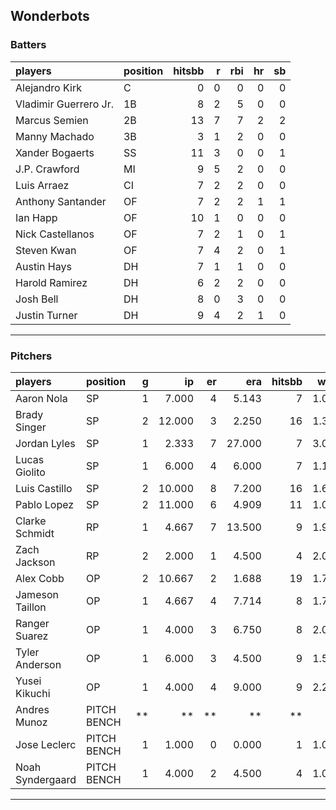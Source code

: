 ## Wonderbots

### Batters

 
|players               |position | hitsbb|  r| rbi| hr| sb| 
|:---------------------|:--------|------:|--:|---:|--:|--:| 
|Alejandro Kirk        |C        |      0|  0|   0|  0|  0| 
|Vladimir Guerrero Jr. |1B       |      8|  2|   5|  0|  0| 
|Marcus Semien         |2B       |     13|  7|   7|  2|  2| 
|Manny Machado         |3B       |      3|  1|   2|  0|  0| 
|Xander Bogaerts       |SS       |     11|  3|   0|  0|  1| 
|J.P. Crawford         |MI       |      9|  5|   2|  0|  0| 
|Luis Arraez           |CI       |      7|  2|   2|  0|  0| 
|Anthony Santander     |OF       |      7|  2|   2|  1|  1| 
|Ian Happ              |OF       |     10|  1|   0|  0|  0| 
|Nick Castellanos      |OF       |      7|  2|   1|  0|  1| 
|Steven Kwan           |OF       |      7|  4|   2|  0|  1| 
|Austin Hays           |DH       |      7|  1|   1|  0|  0| 
|Harold Ramirez        |DH       |      6|  2|   2|  0|  0| 
|Josh Bell             |DH       |      8|  0|   3|  0|  0| 
|Justin Turner         |DH       |      9|  4|   2|  1|  0| 


* * *

### Pitchers

 
|players          |position    |  g|     ip| er|    era| hitsbb|  whip| so|  w| sv| 
|:----------------|:-----------|--:|------:|--:|------:|------:|-----:|--:|--:|--:| 
|Aaron Nola       |SP          |  1|  7.000|  4|  5.143|      7| 1.000|  4|  0|  0| 
|Brady Singer     |SP          |  2| 12.000|  3|  2.250|     16| 1.333|  7|  1|  0| 
|Jordan Lyles     |SP          |  1|  2.333|  7| 27.000|      7| 3.000|  2|  0|  0| 
|Lucas Giolito    |SP          |  1|  6.000|  4|  6.000|      7| 1.167|  6|  0|  0| 
|Luis Castillo    |SP          |  2| 10.000|  8|  7.200|     16| 1.600| 15|  0|  0| 
|Pablo Lopez      |SP          |  2| 11.000|  6|  4.909|     11| 1.000| 12|  0|  0| 
|Clarke Schmidt   |RP          |  1|  4.667|  7| 13.500|      9| 1.929|  5|  0|  0| 
|Zach Jackson     |RP          |  2|  2.000|  1|  4.500|      4| 2.000|  3|  0|  0| 
|Alex Cobb        |OP          |  2| 10.667|  2|  1.688|     19| 1.781|  6|  1|  0| 
|Jameson Taillon  |OP          |  1|  4.667|  4|  7.714|      8| 1.714|  1|  0|  0| 
|Ranger Suarez    |OP          |  1|  4.000|  3|  6.750|      8| 2.000|  4|  0|  0| 
|Tyler Anderson   |OP          |  1|  6.000|  3|  4.500|      9| 1.500|  1|  0|  0| 
|Yusei Kikuchi    |OP          |  1|  4.000|  4|  9.000|      9| 2.250|  7|  0|  0| 
|Andres Munoz     |PITCH BENCH | **|     **| **|     **|     **|    **| **| **| **| 
|Jose Leclerc     |PITCH BENCH |  1|  1.000|  0|  0.000|      1| 1.000|  3|  0|  0| 
|Noah Syndergaard |PITCH BENCH |  1|  4.000|  2|  4.500|      4| 1.000|  5|  0|  0| 


* * *



